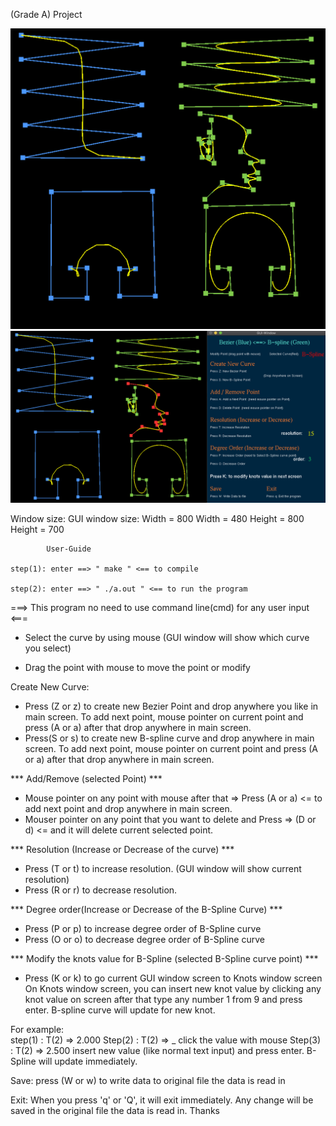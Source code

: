(Grade A) Project

![alt text](img/line.png)
![alt text](img/gui.png)



Window size: 		GUI window size:
	Width = 800		Width = 480
	Height = 800 		Height = 700
	
			User-Guide
 
	step(1): enter ==> " make " <== to compile

	step(2): enter ==> " ./a.out " <== to run the program

===> This program no need to use command line(cmd) for any user input <===

- Select the curve by using mouse (GUI window will show which curve you select)

- Drag the point with mouse to move the point or modify

Create New Curve:

- Press (Z or z) to create new Bezier Point and drop anywhere you like in main screen. To add next point, mouse pointer on current point and press (A or a) after that drop anywhere in main screen.
- Press(S or s) to create new B-spline curve and drop anywhere in main screen. To add next point, mouse pointer on current point and press (A or a) after that drop anywhere in main screen.

*** Add/Remove (selected Point) ***

- Mouse pointer on any point with mouse after that => Press (A or a) <= to add next point and drop anywhere in main screen.
- Mouser pointer on any point that you want to delete and Press => (D or d) <= and it will delete current selected point.
 
*** Resolution (Increase or Decrease of the curve) ***

- Press (T or t) to increase resolution. (GUI window will show current resolution)
- Press (R or r) to decrease resolution.

*** Degree order(Increase or Decrease of the B-Spline Curve) ***

- Press (P or p) to increase degree order of B-Spline curve
- Press (O or o) to decrease degree order of B-Spline curve

*** Modify the knots value for B-Spline (selected B-Spline curve point) ***
- Press (K or k) to go current GUI window screen to Knots window screen
On Knots window screen, you can insert new knot value by clicking any knot value on screen
after that type any number 1 from 9 and press enter. B-spline curve will update for new knot.

For example:	
step(1) : T(2) => 2.000
Step(2) : T(2) => _	click the value with mouse
Step(3) : T(2) => 2.500 insert new value (like normal text input) and press enter. B-Spline will update immediately.


Save: press (W or w) to write data to original file the data is read in

Exit: When you press 'q' or 'Q', it will exit immediately. Any change will be saved in the original file the data is read in. Thanks

	      
	      
